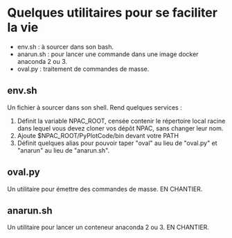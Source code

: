 # Quelques utilitaires pour se faciliter la vie

* env.sh : à sourcer dans son bash.
* anarun.sh : pour lancer une commande dans une image docker anaconda 2 ou 3.
* oval.py : traitement de commandes de masse.

## env.sh

Un fichier à sourcer dans son shell.
Rend quelques services :

1. Définit la variable NPAC_ROOT, censée contenir le répertoire local
   racine dans lequel vous devez cloner vos dépôt NPAC, sans changer
   leur nom.
2. Ajoute $NPAC_ROOT/PyPlotCode/bin devant votre PATH
3. Définit quelques alias pour pouvoir taper "oval" au lieu de "oval.py"
   et "anarun" au lieu de "anarun.sh".

## oval.py

Un utilitaire pour émettre des commandes de masse.
EN CHANTIER.

## anarun.sh

Un utilitaire pour lancer un conteneur anaconda 2 ou 3.
EN CHANTIER.

